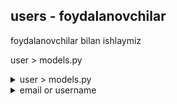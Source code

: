 ## users - foydalanovchilar

foydalanovchilar bilan ishlaymiz

user > models.py
<details>

<summary>user > models.py</summary>

```ruby
   puts "Hello World"
```

</details>
<details>

<summary> email or username</summary>

## users>decorators.py
Djangodagi dekorativlar:
Men ushbu qo'llanmada dekorator yozyapman, chunki biz bir xil funktsiyani bir nechta funktsiyalarda ishlatamiz. Bu sizning ichkarida takrorlanadigan kod yozishni oldini oladi. Agar siz mening oldingi darsliklarimga rioya qilgan bo'lsangiz, biz tizimdan chiqishdan oldin foydalanuvchi tizimga kirganligini tekshirish uchun dekorativlardan foydalanganmiz; biz @login_required dan foydalandik. Hozir biz boshqa funksiyalarga kirishdan oldin foydalanuvchi foydalanuvchiga kirganligini tekshirmoqchimiz.

yaratish uchun
 Python Decorator funktsiyasi, biz funktsiyani argument sifatida qabul qiladigan tashqi funktsiyani yaratamiz. Bezatilgan funktsiyani o'rab turgan ichki funksiya ham mavjud. Python-ning asosiy dekoratori uchun sintaksis:
```pyton
from django.shortcuts import redirect

def user_not_authenticated(function=None, redirect_url='/'):
    def decorator(view_func):
        def _wrapped_view(request, *args, **kwargs):
            if request.user.is_authenticated:
                return redirect(redirect_url)
                
            return view_func(request, *args, **kwargs)

        return _wrapped_view

    if function:
        return decorator(function)

    return decorator
```
```python
# /users/backends.py
from django.contrib.auth.backends import ModelBackend
from django.contrib.auth import get_user_model
from django.db.models import Q

UserModel = get_user_model()

class EmailBackend(ModelBackend):
    def authenticate(self, request, username=None, password=None, **kwargs):
        try:
            user = UserModel.objects.get(Q(username__iexact=username) | Q(email__iexact=username))
        except UserModel.DoesNotExist:
            UserModel().set_password(password)
            return
        except UserModel.MultipleObjectsReturned:
            user = UserModel.objects.filter(Q(username__iexact=username) | Q(email__iexact=username)).order_by('id').first()

        if user.check_password(password) and self.user_can_authenticate(user):
            return user
```
```python
# /users/views.py
from django.shortcuts import render, redirect
from django.contrib.auth import login, logout, authenticate
from django.contrib import messages
from django.contrib.auth.decorators import login_required

from .forms import UserRegistrationForm, UserLoginForm
from .decorators import user_not_authenticated

# Create your views here.
@user_not_authenticated
def register(request):
    if request.method == "POST":
        form = UserRegistrationForm(request.POST)
        if form.is_valid():
            user = form.save()
            login(request, user)
            messages.success(request, f"New account created: {user.username}")
            return redirect('/')

        else:
            for error in list(form.errors.values()):
                messages.error(request, error)

    else:
        form = UserRegistrationForm()

    return render(
        request=request,
        template_name="users/register.html",
        context={"form": form}

@login_required
def custom_logout(request):
    logout(request)
    messages.info(request, "Logged out successfully!")
    return redirect("homepage")

@user_not_authenticated
def custom_login(request):
    if request.method == "POST":
        form = UserLoginForm(request=request, data=request.POST)
        if form.is_valid():
            user = authenticate(
                username=form.cleaned_data["username"],
                password=form.cleaned_data["password"],
            )
            if user is not None:
                login(request, user)
                messages.success(request, f"Hello <b>{user.username}</b>! You have been logged in")
                return redirect("homepage")

        else:
            for error in list(form.errors.values()):
                messages.error(request, error) 

    form = UserLoginForm()

    return render(
        request=request,
        template_name="users/login.html",
        context={"form": form}
        )
```

</details>
